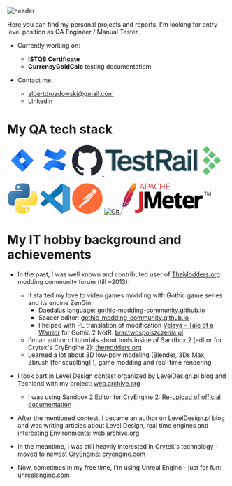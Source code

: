 ![header](https://capsule-render.vercel.app/api?type=waving&color=auto&height=200&section=header&text=Hi%20there!&fontSize=70&fontAlign=70&fontAlignY=35&animation=fadeIn&desc=I%27m%20Albert%20and%20this%20is%20my%20QA%20story.&descSize=20&descAlign=68.5&descAlignY=52)



Here you can find my personal projects and reports. I'm looking for entry level position as QA Engineer / Manual Tester.

  - Currently working on:
     - **ISTQB Certificate**
     - **CurrencyGoldCalc** testing documentatiom
    
  - Contact me:
    - albertdrozdowski@gmail.com
    - [LinkedIn](https://www.linkedin.com/in/albertdr/)

# My QA tech stack
<div>
<a href="https://www.atlassian.com/software/jira" target="_blank" rel="noreferrer"> <img src="img/mark-gradient-blue-jira-software.svg" alt="Jira Software" width="70px" height="70px"/></a>
<a href="https://www.atlassian.com/software/confluence" target="_blank" rel="noreferrer"> <img src="img/mark-gradient-blue-confluence.svg" alt="Confluence" width="70px" height="70px"/></a>
<a href="https://github.com" target="_blank" rel="noreferrer">
<picture>
  <source media="(prefers-color-scheme: dark)" srcset="img/github-mark-white.svg">
  <source media="(prefers-color-scheme: light)" srcset="img/github-mark.svg">
  <img alt="GitHub" src="img/github-mark.svg" width="70" height="70">
</picture>
</a>
<a href="https://www.testrail.com/" target="_blank" rel="noreferrer"> <img src="img/testrail-logob.png" alt="TestRail" height="70px"/></a>
</div>
<div>
<p align="left"> 

</p>
</div>
<a href="https://www.python.org/" target="_blank" rel="noreferrer"> <img src="img/python-logo.svg" alt="Python" width="70" height="70"/></a>
<a href="https://code.visualstudio.com/" target="_blank" rel="noreferrer"> <img src="img/vscode-logo.svg" alt="Visual Studio Code" width="70" height="70"/></a>
<a href="https://www.postman.com/" target="_blank" rel="noreferrer"> <img src="img/postman-logo.svg" alt="Postman" width="70" height="70"/></a>
<a href="https://git-scm.com/" target="_blank" rel="noreferrer">
<picture>
  <source media="(prefers-color-scheme: dark)" srcset="img/git-logo-white.svg">
  <source media="(prefers-color-scheme: light)" srcset="img/git-logo-orange.svg">
  <img alt="Git" src="img/git-logo-orange" width="70" height="70">
</picture>
</a>
<a href="https://jmeter.apache.org/" target="_blank" rel="noreferrer"> <img src="img/jmeter-logo.svg" alt="JMeter" height="70"/></a>

# My IT hobby background and achievements
- In the past, I was well known and contributed user of [TheModders.org](http://themodders.org) modding community forum (till ~2013):
  - It started my love to video games modding with Gothic game series and its engine ZenGin:
    - Daedalus language: [gothic-modding-community.github.io](https://gothic-modding-community.github.io/gmc/zengin/scripts/)
    - Spacer editor: [gothic-modding-community.github.io](https://gothic-modding-community.github.io/gmc/zengin/worlds/)
    - I helped with PL translation of modification [Velaya - Tale of a Warrior](http://velaya.worldofgothic.com/?lang=en) for Gothic 2 NotR: [bractwospolszczenia.pl](https://bractwospolszczenia.pl/showthread.php?tid=234)
  - I'm an author of tutorials about tools inside of Sandbox 2 (editor for Crytek's CryEngine 2): [themodders.org](https://themodders.org/index.php?board=439.0)
  - Learned a lot about 3D low-poly modeling (Blender, 3Ds Max, Zbrush [for scuplting] ), game modding and real-time rendering

- I took part in Level Design contest organized by LevelDesign.pl blog and Techland with my project: [web.archive.org](https://web.archive.org/web/20131005091826/http://leveldesign.pl/rozstrzygniecie-konkursu-gotowy-na-koniec-swiata/)
  - I was using Sandbox 2 Editor for CryEngine 2: [Re-upload of official documentation](https://www.dj-copniker.de/sandbox2manual/index.html)

- After the mentioned contest, I became an author on LevelDesign.pl blog and was writing articles about Level Design, real time engines and interesting Environments: [web.archive.org](https://web.archive.org/web/20131005043436/http://leveldesign.pl/author/eto/)
- In the meantime, I was still heavily interested in Crytek's technology - moved to newest CryEngine: [cryengine.com](https://www.cryengine.com/)
- Now, sometimes in my free time, I'm using Unreal Engine - just for fun: [unrealengine.com](https://www.unrealengine.com/)
